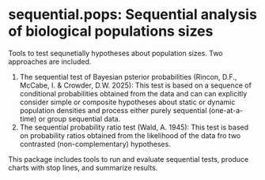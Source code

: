 # sequential.pops: Sequential analysis of biological populations sizes
Tools to test sequnetially hypotheses about population sizes. Two approaches are included.
1. The sequential test of Bayesian psterior probabilities (Rincon, D.F., McCabe, I. & Crowder, D.W. 2025): This test is based on a sequence of conditional probabilities obtained from the data and can can explicitly consider simple or composite hypotheses about static or dynamic population densities and process either purely sequential (one-at-a-time) or group sequential data.
2. The sequential probability ratio test (Wald, A. 1945): This test is based on probability ratios obtained from the likelihood of the data fro two contrasted (non-complementary) hypotheses.

This package includes tools to run and evaluate sequential tests, produce charts with stop lines, and summarize results.
